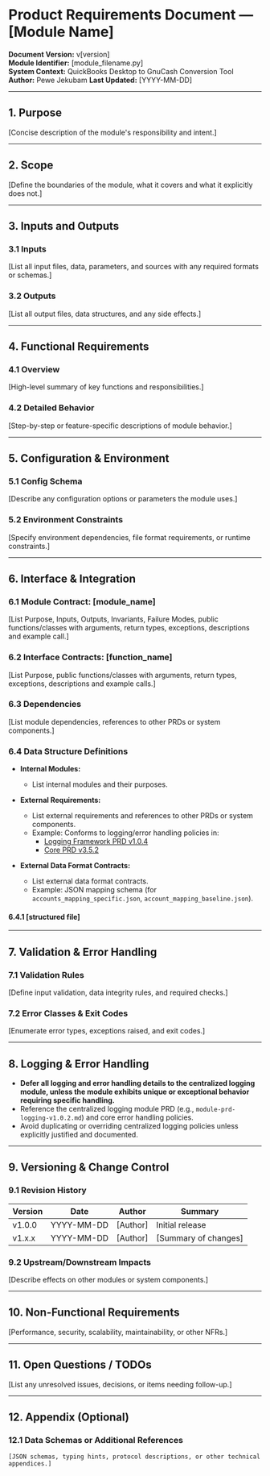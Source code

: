 # Product Requirements Document — [Module Name]  
**Document Version:** v[version]  
**Module Identifier:** [module_filename.py]  
**System Context:** QuickBooks Desktop to GnuCash Conversion Tool  
**Author:** Pewe Jekubam 
**Last Updated:** [YYYY-MM-DD]  

---

## 1. Purpose  
[Concise description of the module's responsibility and intent.]

---

## 2. Scope  
[Define the boundaries of the module, what it covers and what it explicitly does not.]

---

## 3. Inputs and Outputs  

### 3.1 Inputs  
[List all input files, data, parameters, and sources with any required formats or schemas.]

### 3.2 Outputs  
[List all output files, data structures, and any side effects.]

---

## 4. Functional Requirements  

### 4.1 Overview  
[High-level summary of key functions and responsibilities.]

### 4.2 Detailed Behavior  
[Step-by-step or feature-specific descriptions of module behavior.]

---

## 5. Configuration & Environment  

### 5.1 Config Schema  
[Describe any configuration options or parameters the module uses.]

### 5.2 Environment Constraints  
[Specify environment dependencies, file format requirements, or runtime constraints.]

---

## 6. Interface & Integration  

### 6.1 Module Contract: [module_name]
[List Purpose, Inputs, Outputs, Invariants, Failure Modes, public functions/classes with arguments, return types, exceptions, descriptions and example call.]

### 6.2 Interface Contracts: [function_name]
[List Purpose, public functions/classes with arguments, return types, exceptions, descriptions and example calls.]

### 6.3 Dependencies  
[List module dependencies, references to other PRDs or system components.]

### 6.4 Data Structure Definitions
- **Internal Modules:**
  - List internal modules and their purposes.

- **External Requirements:**
  - List external requirements and references to other PRDs or system components.
  - Example: Conforms to logging/error handling policies in:
    - [Logging Framework PRD v1.0.4](../logging/module-prd-logging-v1.0.4.md)
    - [Core PRD v3.5.2](../core-prd-v3.5.2.md#7.2-Error-Handling)

- **External Data Format Contracts:**
  - List external data format contracts.
  - Example: JSON mapping schema (for `accounts_mapping_specific.json`, `account_mapping_baseline.json`).



#### 6.4.1 [structured file]
---

## 7. Validation & Error Handling  

### 7.1 Validation Rules  
[Define input validation, data integrity rules, and required checks.]

### 7.2 Error Classes & Exit Codes  
[Enumerate error types, exceptions raised, and exit codes.]

---

## 8. Logging & Error Handling  

- **Defer all logging and error handling details to the centralized logging module, unless the module exhibits unique or exceptional behavior requiring specific handling.**  
- Reference the centralized logging module PRD (e.g., `module-prd-logging-v1.0.2.md`) and core error handling policies.  
- Avoid duplicating or overriding centralized logging policies unless explicitly justified and documented.

---

## 9. Versioning & Change Control  

### 9.1 Revision History  
| Version | Date       | Author     | Summary                          
|---------|------------|------------|--------------------------------  
| v1.0.0  | YYYY-MM-DD | [Author]   | Initial release                  
| v1.x.x  | YYYY-MM-DD | [Author]   | [Summary of changes]             

### 9.2 Upstream/Downstream Impacts  
[Describe effects on other modules or system components.]

---

## 10. Non-Functional Requirements  
[Performance, security, scalability, maintainability, or other NFRs.]

---

## 11. Open Questions / TODOs  
[List any unresolved issues, decisions, or items needing follow-up.]

---


## 12. Appendix (Optional)
### 12.1 Data Schemas or Additional References

```
[JSON schemas, typing hints, protocol descriptions, or other technical appendices.]
```

